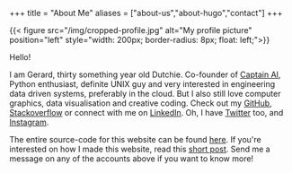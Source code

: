+++
title = "About Me"
aliases = ["about-us","about-hugo","contact"]
+++

{{< figure src="/img/cropped-profile.jpg" alt="My profile picture" position="left" style="width: 200px; border-radius: 8px; float: left;">}}

Hello! 

I am Gerard, thirty something year old Dutchie. Co-founder of [Captain AI](https://captainai.com), Python enthusiast, definite UNIX guy and very interested in engineering data driven systems, preferably in the cloud. But I also still love computer graphics, data visualisation and creative coding. Check out my [GitHub](https://github.com/gerardsimons), [Stackoverflow](https://stackoverflow.com/users/916382/gerard) or connect with me on [LinkedIn](https://www.linkedin.com/in/gerardsimons/). Oh, I have [Twitter](https://twitter.com/GerardSimons) too, and [Instagram](https://www.instagram.com/sjrasimons/).

The entire source-code for this website can be found [here](https://github.com/gerardsimons/personal-website). If you're interested on how I made this website, read this [short post](https://gerard.run/posts/my-first-post/). Send me a message on any of the accounts above if you want to know more!